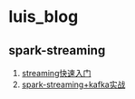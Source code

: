 # luis_blog
## spark-streaming
1. [streaming快速入门](./spark-streaming/streaming快速入门.md)
2. [spark-streaming+kafka实战](https://github.com/luyao618/luis_blog/blob/master/spark-streaming/spark-streaming%2Bkafka%E5%AE%9E%E6%88%98.md)
